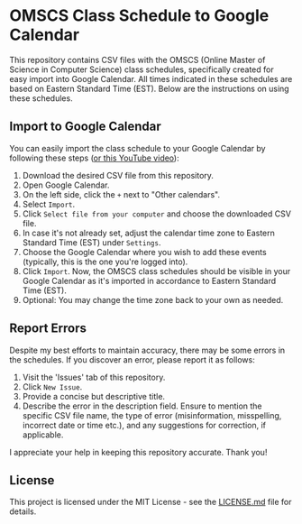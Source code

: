 # OMSCS Class Schedule to Google Calendar

This repository contains CSV files with the OMSCS (Online Master of Science in Computer Science) class schedules, specifically created for easy import into Google Calendar. All times indicated in these schedules are based on Eastern Standard Time (EST). Below are the instructions on using these schedules.

## Import to Google Calendar

You can easily import the class schedule to your Google Calendar by following these steps ([or this YouTube video](https://youtu.be/SEV5bjQ2Wi8?si=FcGyj8wB6471wvxc&t=294)):

1. Download the desired CSV file from this repository.
2. Open Google Calendar.
3. On the left side, click the `+` next to "Other calendars".
4. Select `Import`.
5. Click `Select file from your computer` and choose the downloaded CSV file.
6. In case it's not already set, adjust the calendar time zone to Eastern Standard Time (EST) under `Settings`.
7. Choose the Google Calendar where you wish to add these events (typically, this is the one you're logged into).
8. Click `Import`.  Now, the OMSCS class schedules should be visible in your Google Calendar as it's imported in accordance to Eastern Standard Time (EST).
9. Optional: You may change the time zone back to your own as needed.

## Report Errors

Despite my best efforts to maintain accuracy, there may be some errors in the schedules. If you discover an error, please report it as follows:

1. Visit the 'Issues' tab of this repository.
2. Click `New Issue`.
3. Provide a concise but descriptive title.
4. Describe the error in the description field. Ensure to mention the specific CSV file name, the type of error (misinformation, misspelling, incorrect date or time etc.), and any suggestions for correction, if applicable.

I appreciate your help in keeping this repository accurate. Thank you!

## License

This project is licensed under the MIT License - see the [LICENSE.md](LICENSE.md) file for details.
